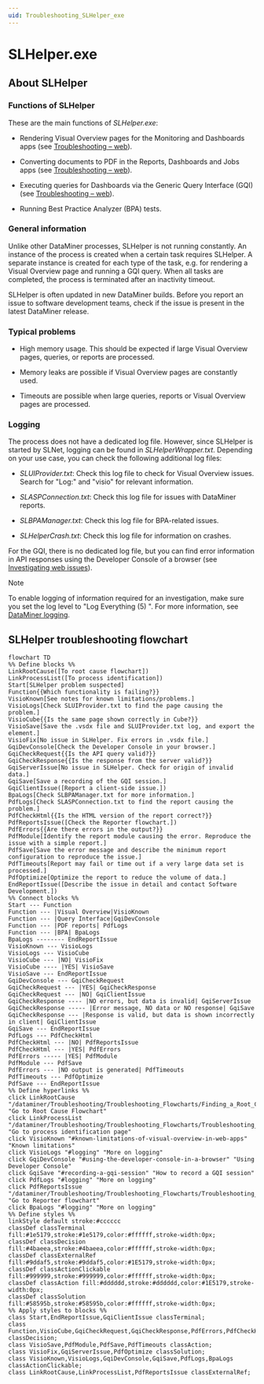 ```yaml
---
uid: Troubleshooting_SLHelper_exe
---
```


# SLHelper.exe

## About SLHelper

### Functions of SLHelper

These are the main functions of *SLHelper.exe*:

- Rendering Visual Overview pages for the Monitoring and Dashboards apps (see [Troubleshooting – web](xref:Investigating_Web_Issues)).

- Converting documents to PDF in the Reports, Dashboards and Jobs apps (see [Troubleshooting – web](xref:Investigating_Web_Issues)).

- Executing queries for Dashboards via the Generic Query Interface (GQI) (see [Troubleshooting – web](xref:Investigating_Web_Issues)).

- Running Best Practice Analyzer (BPA) tests.

### General information

Unlike other DataMiner processes, SLHelper is not running constantly. An instance of the process is created when a certain task requires SLHelper. A separate instance is created for each type of the task, e.g. for rendering a Visual Overview page and running a GQI query. When all tasks are completed, the process is terminated after an inactivity timeout.

SLHelper is often updated in new DataMiner builds. Before you report an issue to software development teams, check if the issue is present in the latest DataMiner release.

### Typical problems

- High memory usage. This should be expected if large Visual Overview pages, queries, or reports are processed.

- Memory leaks are possible if Visual Overview pages are constantly used.

- Timeouts are possible when large queries, reports or Visual Overview pages are processed.

### Logging

The process does not have a dedicated log file. However, since SLHelper is started by SLNet, logging can be found in *SLHelperWrapper.txt*. Depending on your use case, you can check the following additional log files:

- *SLUIProvider.txt*: Check this log file to check for Visual Overview issues. Search for "Log:" and "visio" for relevant information.

- *SLASPConnection.txt*: Check this log file for issues with DataMiner reports.

- *SLBPAManager.txt*: Check this log file for BPA-related issues.

- *SLHelperCrash.txt*: Check this log file for information on crashes.

For the GQI, there is no dedicated log file, but you can find error information in API responses using the Developer Console of a browser (see [Investigating web issues](xref:Investigating_Web_Issues)).

> [!NOTE]
> To enable logging of information required for an investigation, make sure you set the log level to "Log Everything (5) ". For more information, see [DataMiner logging](xref:DataMiner_logging).

## SLHelper troubleshooting flowchart

```mermaid
flowchart TD
%% Define blocks %%
LinkRootCause([To root cause flowchart])
LinkProcessList([To process identification])
Start[SLHelper problem suspected]
Function{{Which functionality is failing?}}
VisioKnown[See notes for known limitations/problems.]
VisioLogs[Check SLUIProvider.txt to find the page causing the problem.]
VisioCube{{Is the same page shown correctly in Cube?}}
VisioSave[Save the .vsdx file and SLUIProvider.txt log, and export the element.]
VisioFix[No issue in SLHelper. Fix errors in .vsdx file.]
GqiDevConsole[Check the Developer Console in your browser.]
GqiCheckRequest{{Is the API query valid?}}
GqiCheckResponse{{Is the response from the server valid?}}
GqiServerIssue[No issue in SLHelper. Check for origin of invalid data.]
GqiSave[Save a recording of the GQI session.]
GqiClientIssue([Report a client-side issue.])
BpaLogs[Check SLBPAManager.txt for more information.]
PdfLogs[Check SLASPConnection.txt to find the report causing the problem.]
PdfCheckHtml{{Is the HTML version of the report correct?}}
PdfReportsIssue([Check the Reporter flowchart.])
PdfErrors{{Are there errors in the output?}}
PdfModule[Identify the report module causing the error. Reproduce the issue with a simple report.]
PdfSave[Save the error message and describe the minimum report configuration to reproduce the issue.]
PdfTimeouts[Report may fail or time out if a very large data set is processed.]
PdfOptimize[Optimize the report to reduce the volume of data.]
EndReportIssue([Describe the issue in detail and contact Software Development.])
%% Connect blocks %%
Start --- Function
Function --- |Visual Overview|VisioKnown
Function --- |Query Interface|GqiDevConsole
Function --- |PDF reports| PdfLogs
Function --- |BPA| BpaLogs
BpaLogs -------- EndReportIssue
VisioKnown --- VisioLogs
VisioLogs --- VisioCube
VisioCube --- |NO| VisioFix
VisioCube ---- |YES| VisioSave
VisioSave --- EndReportIssue
GqiDevConsole --- GqiCheckRequest
GqiCheckRequest --- |YES| GqiCheckResponse
GqiCheckRequest --- |NO| GqiClientIssue
GqiCheckResponse ---- |NO errors, but data is invalid| GqiServerIssue
GqiCheckResponse ----- |Error message, NO data or NO response| GqiSave
GqiCheckResponse --- |Response is valid, but data is shown incorrectly in client| GqiClientIssue
GqiSave --- EndReportIssue
PdfLogs --- PdfCheckHtml
PdfCheckHtml --- |NO| PdfReportsIssue
PdfCheckHtml --- |YES| PdfErrors
PdfErrors ----- |YES| PdfModule
PdfModule --- PdfSave
PdfErrors --- |NO output is generated| PdfTimeouts
PdfTimeouts --- PdfOptimize
PdfSave --- EndReportIssue
%% Define hyperlinks %%
click LinkRootCause "/dataminer/Troubleshooting/Troubleshooting_Flowcharts/Finding_a_Root_Cause.html" "Go to Root Cause Flowchart"
click LinkProcessList "/dataminer/Troubleshooting/Troubleshooting_Flowcharts/Troubleshooting_Process_Identification/Troubleshooting_Process_Identification.html" "Go to process identification page"
click VisioKnown "#known-limitations-of-visual-overview-in-web-apps" "Known limitations"
click VisioLogs "#logging" "More on logging"
click GqiDevConsole "#using-the-developer-console-in-a-browser" "Using Developer Console"
click GqiSave "#recording-a-gqi-session" "How to record a GQI session"
click PdfLogs "#logging" "More on logging"
click PdfReportsIssue "/dataminer/Troubleshooting/Troubleshooting_Flowcharts/Troubleshooting_Process_Identification/Other_processes/Troubleshooting_SLASPConnection_exe.html" "Go to Reporter flowchart"
click BpaLogs "#logging" "More on logging"
%% Define styles %%
linkStyle default stroke:#cccccc
classDef classTerminal fill:#1e5179,stroke:#1e5179,color:#ffffff,stroke-width:0px;
classDef classDecision fill:#4baeea,stroke:#4baeea,color:#ffffff,stroke-width:0px;
classDef classExternalRef fill:#9ddaf5,stroke:#9ddaf5,color:#1E5179,stroke-width:0px;
classDef classActionClickable fill:#999999,stroke:#999999,color:#ffffff,stroke-width:0px;
classDef classAction fill:#dddddd,stroke:#dddddd,color:#1E5179,stroke-width:0px;
classDef classSolution fill:#58595b,stroke:#58595b,color:#ffffff,stroke-width:0px;
%% Apply styles to blocks %%
class Start,EndReportIssue,GqiClientIssue classTerminal;
class Function,VisioCube,GqiCheckRequest,GqiCheckResponse,PdfErrors,PdfCheckHtml classDecision;
class VisioSave,PdfModule,PdfSave,PdfTimeouts classAction;
class VisioFix,GqiServerIssue,PdfOptimize classSolution;
class VisioKnown,VisioLogs,GqiDevConsole,GqiSave,PdfLogs,BpaLogs classActionClickable;
class LinkRootCause,LinkProcessList,PdfReportsIssue classExternalRef;
```
